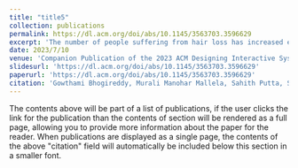 ```yaml
---
title: "title5"
collection: publications
permalink: https://dl.acm.org/doi/abs/10.1145/3563703.3596629
excerpt: 'The number of people suffering from hair loss has increased exponentially in the last decade. Most people who experience hair loss also suffer from other underlying conditions. These underlying conditions make it difficult for patients and healthcare providers to prioritize the treatment of the underlying diseases and hair loss management. We are yet to see technological interventions designed to help these patients manage their hair fall improvement journey. Here, we explored the barriers to hair fall management and strategies people with hair fall use to manage their hair fall. We designed a mobile application to help people with hair fall continuously track and report their hair fall progress. Sharing hair fall progress data would enable healthcare providers to see the impact of ongoing treatment on hair fall and change their treatment routine accordingly. We then provide design recommendations for future HCI …'
date: 2023/7/10
venue: 'Companion Publication of the 2023 ACM Designing Interactive Systems Conference'
slidesurl: 'https://dl.acm.org/doi/abs/10.1145/3563703.3596629'
paperurl: 'https://dl.acm.org/doi/abs/10.1145/3563703.3596629'
citation: 'Gowthami Bhogireddy, Murali Manohar Mallela, Sahith Putta, Sai Nandan Dontireddy, Tom Ongwere'
---
```


The contents above will be part of a list of publications, if the user clicks the link for the publication than the contents of section will be rendered as a full page, allowing you to provide more information about the paper for the reader. When publications are displayed as a single page, the contents of the above "citation" field will automatically be included below this section in a smaller font.
